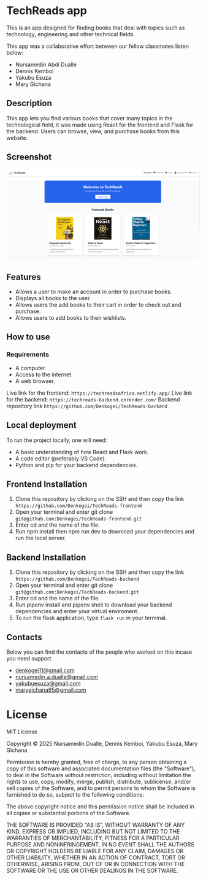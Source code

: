 # TechReads app
This is an app designed for finding books that deal with topics such as technology, engineering and other technical fields.

This app was a collaborative effort between our fellow classmates listen below:
- Nursamedin Abdi Dualle
- Dennis Kemboi 
- Yakubu Esuza
- Mary Gichana

## Description
This app lets you find various books that cover many topics in the technological field, it was made using React for the frontend and Flask for the backend. Users can browse, view, and purchase books from this website.

## Screenshot
![TechReads](./src/assets/frontpage.png)




## Features
- Allows a user to make an account in order to purchase books.
- Displays all books to the user.
- Allows users the add books to their cart in order to check out and purchase.
- Allows users to add books to their wishlists.


## How to use

### Requirements
- A computer.
- Access to the internet.
- A web browser.

Live link for the frontend: `https://techreadsafrica.netlify.app/`
Live link for the backend:  `https://techreads-backend.onrender.com/`
Backend repository link      `https://github.com/Denkogei/TechReads-backend`

## Local deployment
To run the project locally, one will need:
- A basic understanding of how React and Flask work.
- A code editor (preferably VS Code).
- Python and pip for your backend dependencies.

## Frontend Installation
1. Clone this repository by clicking on the SSH and then copy the link `https://github.com/Denkogei/TechReads-frontend`
2. Open your terminal and enter git clone `git@github.com:Denkogei/TechReads-frontend.git`
3. Enter cd and the name of the file.
4. Run npm install then npm run dev to download your dependencies and run the local server.

## Backend Installation
1. Clone this repository by clicking on the SSH and then copy the link `https://github.com/Denkogei/TechReads-backend`
2. Open your terminal and enter git clone `git@github.com:Denkogei/TechReads-backend.git`
3. Enter cd and the name of the file.
4. Run pipenv install and pipenv shell to download your backend dependencies and enter your virtual enviroment.
5. To run the flask application, type `flask run` in your terminal.

## Contacts
Below you can find the contacts of the people who worked on this incase you need support
- denkogei11@gmail.com
- nursamedin.a.dualle@gmail.com
- yakubuesuza@gmail.com
- marygichana95@gmail.com

# License
MIT License

Copyright © 2025 Nursamedin Dualle, Dennis Kemboi, Yakubu Esuza, Mary Gichana

Permission is hereby granted, free of charge, to any person obtaining a copy of this software and associated documentation files (the "Software"), to deal in the Software without restriction, including without limitation the rights to use, copy, modify, merge, publish, distribute, sublicense, and/or sell copies of the Software, and to permit persons to whom the Software is furnished to do so, subject to the following conditions:

The above copyright notice and this permission notice shall be included in all copies or substantial portions of the Software.

THE SOFTWARE IS PROVIDED "AS IS", WITHOUT WARRANTY OF ANY KIND, EXPRESS OR IMPLIED, INCLUDING BUT NOT LIMITED TO THE WARRANTIES OF MERCHANTABILITY, FITNESS FOR A PARTICULAR PURPOSE AND NONINFRINGEMENT. IN NO EVENT SHALL THE AUTHORS OR COPYRIGHT HOLDERS BE LIABLE FOR ANY CLAIM, DAMAGES OR OTHER LIABILITY, WHETHER IN AN ACTION OF CONTRACT, TORT OR OTHERWISE, ARISING FROM, OUT OF OR IN CONNECTION WITH THE SOFTWARE OR THE USE OR OTHER DEALINGS IN THE SOFTWARE.
